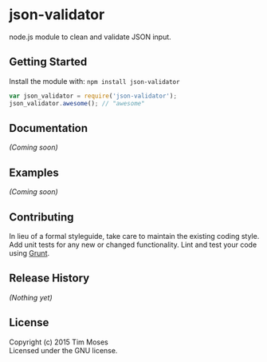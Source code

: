 # json-validator

node.js module to clean and validate JSON input.

## Getting Started
Install the module with: `npm install json-validator`

```javascript
var json_validator = require('json-validator');
json_validator.awesome(); // "awesome"
```

## Documentation
_(Coming soon)_

## Examples
_(Coming soon)_

## Contributing
In lieu of a formal styleguide, take care to maintain the existing coding style. Add unit tests for any new or changed functionality. Lint and test your code using [Grunt](http://gruntjs.com/).

## Release History
_(Nothing yet)_

## License
Copyright (c) 2015 Tim Moses  
Licensed under the GNU license.
